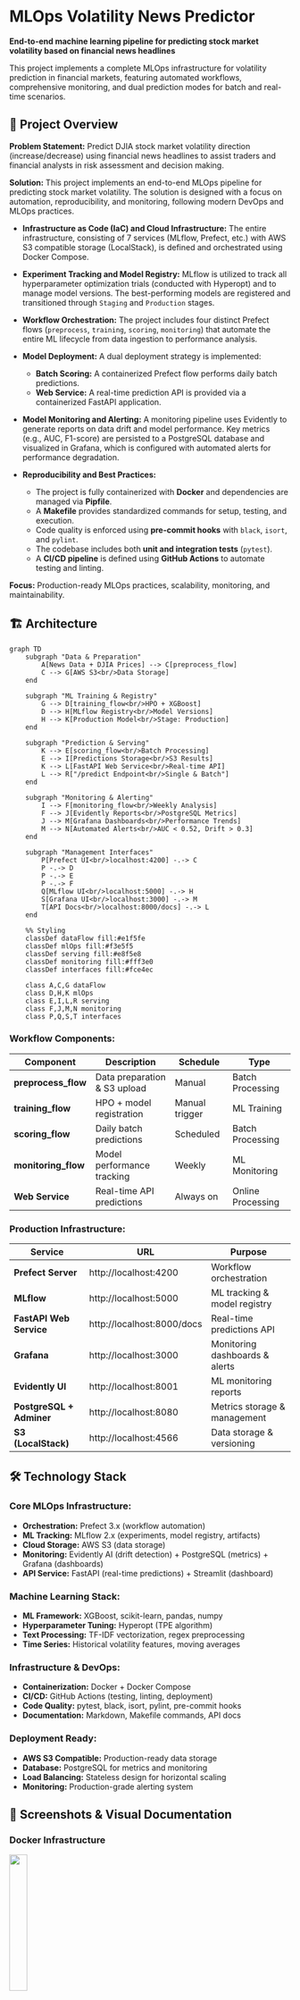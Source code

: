 # MLOps Volatility News Predictor

**End-to-end machine learning pipeline for predicting stock market volatility based on financial news headlines**

This project implements a complete MLOps infrastructure for volatility prediction in financial markets, featuring automated workflows, comprehensive monitoring, and dual prediction modes for batch and real-time scenarios.

## 🎯 Project Overview

**Problem Statement:** Predict DJIA stock market volatility direction (increase/decrease) using financial news headlines to assist traders and financial analysts in risk assessment and decision making.


**Solution:** This project implements an end-to-end MLOps pipeline for predicting stock market volatility. The solution is designed with a focus on automation, reproducibility, and monitoring, following modern DevOps and MLOps practices.

*   **Infrastructure as Code (IaC) and Cloud Infrastructure:** The entire infrastructure, consisting of 7 services (MLflow, Prefect, etc.) with AWS S3 compatible storage (LocalStack), is defined and orchestrated using Docker Compose. 

*   **Experiment Tracking and Model Registry:** MLflow is utilized to track all hyperparameter optimization trials (conducted with Hyperopt) and to manage model versions. The best-performing models are registered and transitioned through `Staging` and `Production` stages.

*   **Workflow Orchestration:** The project includes four distinct Prefect flows (`preprocess`, `training`, `scoring`, `monitoring`) that automate the entire ML lifecycle from data ingestion to performance analysis.

*   **Model Deployment:** A dual deployment strategy is implemented:
    *   **Batch Scoring:** A containerized Prefect flow performs daily batch predictions.
    *   **Web Service:** A real-time prediction API is provided via a containerized FastAPI application.

*   **Model Monitoring and Alerting:** A monitoring pipeline uses Evidently to generate reports on data drift and model performance. Key metrics (e.g., AUC, F1-score) are persisted to a PostgreSQL database and visualized in Grafana, which is configured with automated alerts for performance degradation.

*   **Reproducibility and Best Practices:**
    *   The project is fully containerized with **Docker** and dependencies are managed via **Pipfile**.
    *   A **Makefile** provides standardized commands for setup, testing, and execution.
    *   Code quality is enforced using **pre-commit hooks** with `black`, `isort`, and `pylint`.
    *   The codebase includes both **unit and integration tests** (`pytest`).
    *   A **CI/CD pipeline** is defined using **GitHub Actions** to automate testing and linting.
  
**Focus:** Production-ready MLOps practices, scalability, monitoring, and maintainability.

## 🏗️ Architecture

```mermaid
graph TD
    subgraph "Data & Preparation"
        A[News Data + DJIA Prices] --> C[preprocess_flow]
        C --> G[AWS S3<br/>Data Storage]
    end

    subgraph "ML Training & Registry"
        G --> D[training_flow<br/>HPO + XGBoost]
        D --> H[MLflow Registry<br/>Model Versions]
        H --> K[Production Model<br/>Stage: Production]
    end

    subgraph "Prediction & Serving"
        K --> E[scoring_flow<br/>Batch Processing]
        E --> I[Predictions Storage<br/>S3 Results]
        K --> L[FastAPI Web Service<br/>Real-time API]
        L --> R["/predict Endpoint<br/>Single & Batch"]
    end

    subgraph "Monitoring & Alerting"
        I --> F[monitoring_flow<br/>Weekly Analysis]
        F --> J[Evidently Reports<br/>PostgreSQL Metrics]
        J --> M[Grafana Dashboards<br/>Performance Trends]
        M --> N[Automated Alerts<br/>AUC < 0.52, Drift > 0.3]
    end

    subgraph "Management Interfaces"
        P[Prefect UI<br/>localhost:4200] -.-> C
        P -.-> D
        P -.-> E
        P -.-> F
        Q[MLflow UI<br/>localhost:5000] -.-> H
        S[Grafana UI<br/>localhost:3000] -.-> M
        T[API Docs<br/>localhost:8000/docs] -.-> L
    end

    %% Styling
    classDef dataFlow fill:#e1f5fe
    classDef mlOps fill:#f3e5f5
    classDef serving fill:#e8f5e8
    classDef monitoring fill:#fff3e0
    classDef interfaces fill:#fce4ec

    class A,C,G dataFlow
    class D,H,K mlOps
    class E,I,L,R serving
    class F,J,M,N monitoring
    class P,Q,S,T interfaces
```

### Workflow Components:

| Component | Description | Schedule | Type |
|-----------|-------------|----------|------|
| **preprocess_flow** | Data preparation & S3 upload | Manual | Batch Processing |
| **training_flow** | HPO + model registration | Manual trigger | ML Training |
| **scoring_flow** | Daily batch predictions | Scheduled | Batch Processing |
| **monitoring_flow** | Model performance tracking | Weekly | ML Monitoring |
| **Web Service** | Real-time API predictions | Always on | Online Processing |

### Production Infrastructure:

| Service | URL | Purpose |
|---------|-----|---------|
| **Prefect Server** | http://localhost:4200 | Workflow orchestration |
| **MLflow** | http://localhost:5000 | ML tracking & model registry |
| **FastAPI Web Service** | http://localhost:8000/docs | Real-time predictions API |
| **Grafana** | http://localhost:3000 | Monitoring dashboards & alerts |
| **Evidently UI** | http://localhost:8001 | ML monitoring reports |
| **PostgreSQL + Adminer** | http://localhost:8080 | Metrics storage & management |
| **S3 (LocalStack)** | http://localhost:4566 | Data storage & versioning |

## 🛠️ Technology Stack

### Core MLOps Infrastructure:
- **Orchestration:** Prefect 3.x (workflow automation)
- **ML Tracking:** MLflow 2.x (experiments, model registry, artifacts)
- **Cloud Storage:** AWS S3 (data storage) 
- **Monitoring:** Evidently AI (drift detection) + PostgreSQL (metrics) + Grafana (dashboards)
- **API Service:** FastAPI (real-time predictions) + Streamlit (dashboard)

### Machine Learning Stack:
- **ML Framework:** XGBoost, scikit-learn, pandas, numpy
- **Hyperparameter Tuning:** Hyperopt (TPE algorithm)
- **Text Processing:** TF-IDF vectorization, regex preprocessing
- **Time Series:** Historical volatility features, moving averages

### Infrastructure & DevOps:
- **Containerization:** Docker + Docker Compose
- **CI/CD:** GitHub Actions (testing, linting, deployment)
- **Code Quality:** pytest, black, isort, pylint, pre-commit hooks
- **Documentation:** Markdown, Makefile commands, API docs

### Deployment Ready:
- **AWS S3 Compatible:** Production-ready data storage
- **Database:** PostgreSQL for metrics and monitoring
- **Load Balancing:** Stateless design for horizontal scaling
- **Monitoring:** Production-grade alerting system


## 📸 Screenshots & Visual Documentation

### Docker Infrastructure
<img src="docs/images/docker1.png" width="25%">

<em>All containerized services running in Docker Desktop</em>

### MLflow Experiment Tracking & Hyperopt
<img src="docs/images/mlflow1.png" width="25%"> <img src="docs/images/mlflow2.png" width="25%"> <img src="docs/images/mlflow3.png" width="25%"> <img src="docs/images/mlflow4.png" width="25%">

<em>Hyperparameter optimization trials and model registry</em>

### Prefect Workflow Orchestration  
<img src="docs/images/prefect1.png" width="25%">

<em>Flow execution history and task dependencies</em>

### Adminer Database UI with PostgreSQL
<img src="docs/images/adminer1.png" width="25%">  <img src="docs/images/adminer2.png" width="25%">

<em>Database management and metrics storage</em>

### Evidently ML Monitoring Reports
<img src="docs/images/evidently1.png" width="25%">  <img src="docs/images/evidently2.png" width="25%">  <img src="docs/images/evidently3.png" width="25%">  <img src="docs/images/evidently4.png" width="25%">

<em>Model performance monitoring and data drift detection</em>

### Streamlit Web Service Visualization
<img src="docs/images/streamlit1.png" width="25%">  <img src="docs/images/streamlit2.png" width="25%">  <img src="docs/images/streamlit3.png" width="25%">  <img src="docs/images/streamlit4.png" width="25%">

<em>Web service visualization and prediction interface</em>

### Grafana Monitoring & Alerts
<img src="docs/images/grafana1.png" width="25%">  <img src="docs/images/grafana2.png" width="25%">

<em>Performance metrics dashboards and automated alerting</em>



## 📊 Data & Model Performance

### Dataset Details:
- **Source:** [Daily News for Stock Market Prediction](https://www.kaggle.com/datasets/aaron7sun/stocknews) 
- **Period:** 2008-2016 (8 years, 48,575 samples)
- **Features:** 25 daily news headlines + DJIA historical prices + engineered volatility features
- **Target:** Binary volatility direction prediction (increase/decrease)
- **Data Splits:**
  - Training: 2008-2013 (33,350 samples) - Model training
  - Validation: 2014 (6,300 samples) - Hyperparameter tuning  
  - Test: 2015-2016 (8,925 samples) - Final evaluation & monitoring simulation

### Model Architecture:
```python
# Text Processing Pipeline
Headlines → TF-IDF Vectorizer (1000 features, 1-2 grams) → Sparse Matrix

# Feature Engineering  
Historical Prices → Volatility Calculation → Moving Averages → Lags → Dense Features

# Model Training
Combined Features → XGBoost Classifier → Hyperopt Optimization → MLflow Tracking
```

### Production Performance:
- **Accuracy:** 71-78% (realistic for financial volatility prediction)
- **AUC-ROC:** 0.52-0.57 (expected for noisy financial data)
- **F1-Score:** 64-78% (good precision-recall balance)
- **Prediction Aggregation:** 3 methods (mean probability, majority vote, max confidence)

### Key Characteristics:
- **Temporal validation:** Proper time-series splitting
- **Realistic expectations:** Financial prediction inherently challenging
- **Production-ready:** Robust to missing data and edge cases

## MLOps Implementation

### Dual Processing Modes:

**1. Batch Processing (Scheduled Workflows):**
- Daily automated scoring of new market data
- Weekly model performance monitoring
- Scheduled data preprocessing and feature engineering
- Automated drift detection and alerting

**2. Real-time Online Processing (Web Service):**
- REST API for immediate predictions on news headlines
- Single prediction endpoint for individual headlines
- Batch prediction endpoint for multiple headlines with aggregation
- Health monitoring and service status endpoints


## 📁 Project Structure

```
mlops-volatility-news-predictor/
├── data/
│   ├── processed/                # Ready-to-use parquet datasets (48k samples)
│   │   ├── train_tall.parquet   # Training: 2008-2013 (33,350 rows)
│   │   ├── val_tall.parquet     # Validation: 2014 (6,300 rows)  
│   │   └── test_tall.parquet    # Test: 2015-2016 (8,925 rows)
│   └── raw/                     # Original Kaggle CSV data
├── src/                         # Core business logic modules
│   ├── preprocess.py           # Data transformation functions
│   ├── train.py                # Model training with hyperopt
│   ├── predict.py              # Batch & single prediction functions
│   └── utils.py                # S3 operations & utilities
├── flows/                       # Prefect workflow definitions
│   ├── preprocess_flow.py      # Data preparation pipeline
│   ├── training_flow.py        # Model training with HPO
│   ├── scoring_flow.py         # Daily batch scoring
│   └── monitoring_flow.py      # Weekly monitoring with Evidently
├── webservice/                  # FastAPI production service
│   ├── main.py                 # API endpoints & application
│   ├── Dockerfile              # Container configuration
│   └── test_api.py             # API integration tests
├── tests/                       # Comprehensive test suite
│   ├── unit/                   # Unit tests for src/ modules
│   │   ├── test_preprocess.py  # Data transformation tests
│   │   ├── test_basic.py       # Basic functionality tests
│   │   └── test_scoring.py     # Prediction function tests
│   └── integration/            # End-to-end integration tests
│       └── test_scoring_flow.py # Full pipeline tests with LocalStack
├── monitoring/                  # Monitoring infrastructure
│   ├── dashboards/             # Grafana dashboard configurations
│   ├── evidently_reports/      # Generated HTML monitoring reports
│   ├── evidently_workspace/    # Evidently UI workspace
│   └── alerting/               # Grafana alert rules & notifications
├── research/                    # Jupyter notebooks & analysis
│   ├── volatility_prediction.ipynb  # Model performance analysis
│   └── analysis.ipynb          # Initial data exploration
├── .github/workflows/           # CI/CD pipelines
│   ├── ci.yml                  # Testing & code quality checks
│   └── deploy.yml              # Automated deployment (future)
├── docker-compose.yml          # Full infrastructure definition
├── Pipfile & requirements.txt  # Python dependencies
├── Makefile                    # Convenient development commands
└── Documentation/
    ├── README.md               # This comprehensive guide
    ├── QUICKSTART.md           # Setup guide
    └── docs/images/            # Screenshots & diagrams
```

### Key Implementation Highlights:

- **Production-Ready Code:** All modules include proper error handling, logging, and type hints
- **Comprehensive Testing:** 12+ tests covering unit, integration, and API functionality
- **Clean Architecture:** Clear separation of concerns (data, business logic, flows, services)
- **Documentation:** Detailed docstrings, README guides, and inline comments
- **Configuration Management:** Environment variables, Docker configs, and modular settings

## 🔄 MLOps Workflow

### Data Pipeline:
Raw Data Processing → Feature Engineering (TF-IDF + volatility indicators) → Data Validation → AWS S3 Storage (LocalStack)

### Model Development:
Hyperparameter Optimization (Hyperopt) → Cross-Validation → MLflow Registration → Manual Promotion (Staging → Production)

### Prediction Pipeline:
Daily Batch Scoring → Real-time API Service → Prediction Storage (S3) → Multi-Method Ensemble

### Monitoring Pipeline:
Data Drift Detection (Evidently) → Performance Tracking → Grafana Alerts → PostgreSQL Metrics

## 📈 Monitoring & Alerts

**Key Metrics:** Model Performance (AUC, F1-Score, Accuracy) | Data Drift | API latency & errors

**Alert Thresholds:**
```yaml
Critical: AUC-ROC < 0.52, API error rate > 5%
Warning: F1-Score < 0.65, Data drift > 0.3, Response time > 1000ms
```

**Monitoring Tools:** Grafana Dashboards | Evidently UI | PostgreSQL Metrics | Prefect UI

**Retraining Process:** Alert → Investigation → Decision (data/model/infrastructure) → Retrain if needed

## 🧪 Testing & Quality

```bash
make test    # Unit tests (6) + Integration tests (6) + API tests
make lint    # black, isort, pylint + pre-commit hooks
```

**Test Coverage:** Data processing, model training, API endpoints, S3 operations, error scenarios
**Quality Standards:** >80% test coverage, PEP8 compliance, Pylint >8.0/10

## Acknowledgments
- [MLOps Zoomcamp](https://github.com/DataTalksClub/mlops-zoomcamp) for the educational framework
- [Kaggle Stock News Dataset](https://www.kaggle.com/datasets/aaron7sun/stocknews) for the data
- Open source ML/MLOps community for excellent tools
